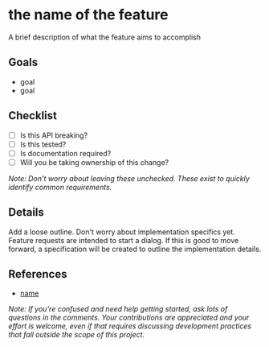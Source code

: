 # the name of the feature

A brief description of what the feature aims to accomplish

## Goals

- goal
- goal

## Checklist

- [ ] Is this API breaking?
- [ ] Is this tested?
- [ ] Is documentation required?
- [ ] Will you be taking ownership of this change?

*Note: Don't worry about leaving these unchecked. These exist to quickly identify common requirements.*

## Details

Add a loose outline. Don't worry about implementation specifics yet. Feature requests are intended to start a dialog. If this is good to move forward, a specification will be created to outline the implementation details.

## References

 - [name](href)

*Note: If you're confused and need help getting started, ask lots of questions in the comments. Your contributions are appreciated and your effort is welcome, even if that requires discussing development practices that fall outside the scope of this project.*
